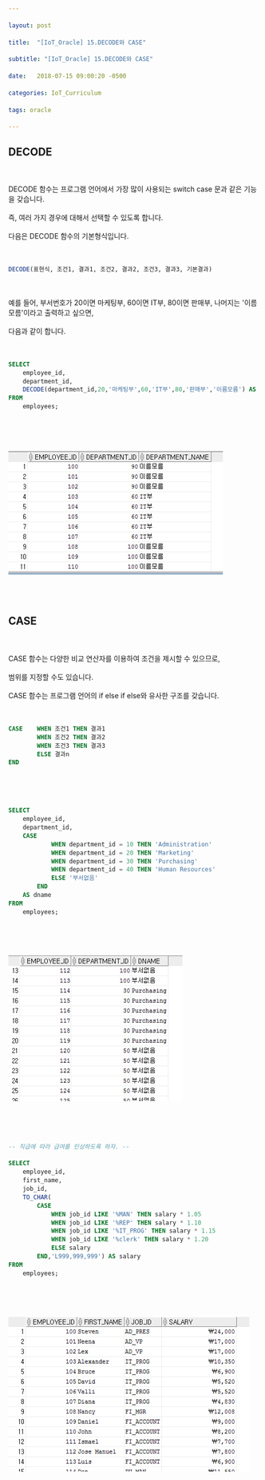 ```yaml
---

layout: post

title:  "[IoT_Oracle] 15.DECODE와 CASE"

subtitle: "[IoT_Oracle] 15.DECODE와 CASE"

date:   2018-07-15 09:00:20 -0500

categories: IoT_Curriculum

tags: oracle

---
```


## DECODE

<br>
<br>
DECODE 함수는 프로그램 언어에서 가장 많이 사용되는 switch case 문과 같은 기능을 갖습니다.
<br>
<br>
즉, 여러 가지 경우에 대해서 선택할 수 있도록 합니다.
<br>
<br>
다음은 DECODE 함수의 기본형식입니다.
<br>
<br>
<br>

```sql
DECODE(표현식, 조건1, 결과1, 조건2, 결과2, 조건3, 결과3, 기본결과)
```

<br>
<br>
예를 들어, 부서번호가 20이면 마케팅부, 60이면 IT부, 80이면 판매부, 나머지는 '이름모름'이라고 출력하고 싶으면,
<br>
<br>
다음과 같이 합니다.
<br>
<br>
<br>

```sql
SELECT
    employee_id,
    department_id,
    DECODE(department_id,20,'마케팅부',60,'IT부',80,'판매부','이름모름') AS department_name
FROM
    employees;
```

<br>
<br>
<br>

![image](/image/Oracle_image/Oracle_image_94.png)

<br>
<br>

## CASE

<br>
<br>
CASE 함수는 다양한 비교 연산자를 이용하여 조건을 제시할 수 있으므로,
<br>
<br>
범위를 지정할 수도 있습니다.
<br>
<br>
CASE 함수는 프로그램 언어의 if else if else와 유사한 구조를 갖습니다.
<br>
<br>
<br>

```sql
CASE	WHEN 조건1 THEN 결과1
		WHEN 조건2 THEN 결과2
        WHEN 조건3 THEN 결과3
        ELSE 결과n
END
```

<br>
<br>
<br>

```sql
SELECT
    employee_id,
    department_id,
    CASE
            WHEN department_id = 10 THEN 'Administration' 
            WHEN department_id = 20 THEN 'Marketing'
            WHEN department_id = 30 THEN 'Purchasing'
            WHEN department_id = 40 THEN 'Human Resources'
            ELSE '부서없음'
        END
    AS dname
FROM
    employees;
```

<br>
<br>
<br>

![image](/image/Oracle_image/Oracle_image_95.png)

<br>
<br>
<br>

```sql
-- 직급에 따라 급여를 인상하도록 하자. --

SELECT
    employee_id,
    first_name,
    job_id,
    TO_CHAR(
        CASE
            WHEN job_id LIKE '%MAN' THEN salary * 1.05
            WHEN job_id LIKE '%REP' THEN salary * 1.10
            WHEN job_id LIKE '%IT_PROG' THEN salary * 1.15
            WHEN job_id LIKE '%clerk' THEN salary * 1.20
            ELSE salary
        END,'L999,999,999') AS salary
FROM
    employees;
```

<br>
<br>
<br>

![image](/image/Oracle_image/Oracle_image_96.png)